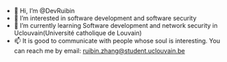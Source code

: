 - 👋 Hi, I’m @DevRuibin
- 👀 I’m interested in software development and software security
- 🌱 I’m currently learning Software development and network security in Uclouvain(Université catholique de Louvain)
- 📫 It is good to communicate with people whose soul is interesting. You can reach me by email: ruibin.zhang@student.uclouvain.be

<!---
ruibinzhang021/ruibinzhang021 is a ✨ special ✨ repository because its `README.md` (this file) appears on your GitHub profile.
You can click the Preview link to take a look at your changes.
--->
